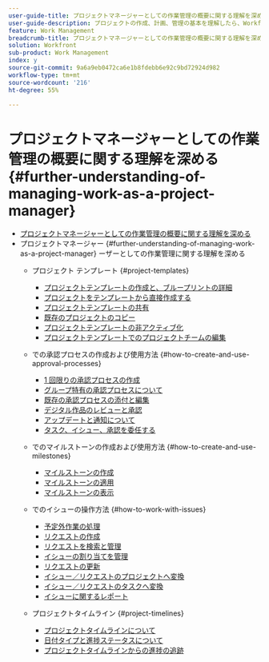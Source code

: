 ```yaml
---
user-guide-title: プロジェクトマネージャーとしての作業管理の概要に関する理解を深める
user-guide-description: プロジェクトの作成、計画、管理の基本を理解したら、Workfrontを最大限に活用するために、あといくつか知っておくべきことがあります。
feature: Work Management
breadcrumb-title: プロジェクトマネージャーとしての作業管理の概要に関する理解を深める
solution: Workfront
sub-product: Work Management
index: y
source-git-commit: 9a6a9eb0472ca6e1b8fdebb6e92c9bd72924d982
workflow-type: tm+mt
source-wordcount: '216'
ht-degree: 55%

---
```




# プロジェクトマネージャーとしての作業管理の概要に関する理解を深める {#further-understanding-of-managing-work-as-a-project-manager}

+ [プロジェクトマネージャーとしての作業管理の概要に関する理解を深める](overview.md)
+ プロジェクトマネージャー {#further-understanding-of-managing-work-as-a-project-manager} ーザーとしての作業管理に関する理解を深める
   + プロジェクト テンプレート {#project-templates}
      + [プロジェクトテンプレートの作成と、ブループリントの詳細](create-a-project-template.md)
      + [プロジェクトをテンプレートから直接作成する](create-a-project-directly-from-a-template.md)
      + [プロジェクトテンプレートの共有](share-a-project-template.md)
      + [既存のプロジェクトのコピー](copy-an-existing-project.md)
      + [プロジェクトテンプレートの非アクティブ化](deactivate-a-project-template.md)
      + [プロジェクトテンプレートでのプロジェクトチームの編集](edit-the-project-team-in-a-project-template.md)

   + での承認プロセスの作成および使用方法 {#how-to-create-and-use-approval-processes}
      + [1 回限りの承認プロセスの作成](create-a-single-use-approval-process.md)
      + [グループ特有の承認プロセスについて](group-specific-approval-processes.md)
      + [既存の承認プロセスの添付と編集](attach-and-edit-existing-approval-processes.md)
      + [デジタル作品のレビューと承認](review-and-approve-digital-work.md)
      + [アップデートと通知について](understand-updates-and-notifications.md)
      + [タスク、イシュー、承認を委任する](delegate-approvals.md)

   + でのマイルストーンの作成および使用方法 {#how-to-create-and-use-milestones}
      + [マイルストーンの作成](creating-milestones.md)
      + [マイルストーンの適用](apply-milestones.md)
      + [マイルストーンの表示](view-milestones.md)

   + でのイシューの操作方法 {#how-to-work-with-issues}
      + [予定外作業の処理](handle-unplanned-work.md)
      + [リクエストの作成](make-a-request.md)
      + [リクエストを検索と管理](find-requests.md)
      + [イシューの割り当てを管理](manage-issue-assignments.md)
      + [リクエストの更新](update-a-request.md)
      + [イシュー／リクエストのプロジェクトへ変換](create-a-project-from-a-request.md)
      + [イシュー／リクエストのタスクへ変換](convert-issues-to-other-work-items.md)
      + [イシューに関するレポート](report-on-issues.md)

   + プロジェクトタイムライン {#project-timelines}
      + [プロジェクトタイムラインについて](understand-project-timelines.md)
      + [日付タイプと進捗ステータスについて](understand-task-dates-and-progress-status.md)
      + [プロジェクトタイムラインからの進捗の追跡](track-work-progress-from-the-project-timeline.md)


